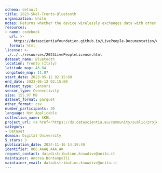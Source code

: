 ```yaml
---
schema: default
title: 2023-Skel-Trento-Bluetooth
organization: Unitn
notes: Returns whether the device wirelessly exchanges data with other Bluetooth  devices
resources:
- name: codebook
  url: >-
    https://datascientiafoundation.github.io/LivePeople-Documentation/codebooks/2023_SKEL_Trento_bluetooth.html
  format: html
license: >-
 ./../../resources/2023LivePeopleLicense.html
dataset_name: Bluetooth
location: Trento (Italy)
latitude_map: 46.04
longitude_map: 11.07
start_date: 2023-05-12 02:15:00
end_date: 2023-06-12 02:15:00
dataset_type: Sensors
sensor_type: Connectivity
size: 155.97 MB
dataset_format: parquet
other_format: csv
number_participants: 30
language: Not Applicable
collection_name: SKEL
project_url: <a href="https://ds.datascientia.eu/community/public/projects/">Datascientia community project</a>
category:
- Dataset
domain: Digital University
5_stars: 3
publication_date: 2024-11-16 14:19:40
identifier: 008.AAAQ.AAA.AK
request_contact: datadistribution.knowdive@unitn.it
maintainer: Andrea Bontempelli
maintainer_email: datadistribution.knowdive@unitn.it
---
```



